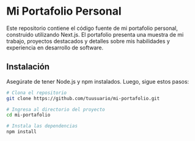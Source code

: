 # Mi Portafolio Personal

Este repositorio contiene el código fuente de mi portafolio personal, construido utilizando Next.js. El portafolio presenta una muestra de mi trabajo, proyectos destacados y detalles sobre mis habilidades y experiencia en desarrollo de software.

## Instalación

Asegúrate de tener Node.js y npm instalados. Luego, sigue estos pasos:

```bash
# Clona el repositorio
git clone https://github.com/tuusuario/mi-portafolio.git

# Ingresa al directorio del proyecto
cd mi-portafolio

# Instala las dependencias
npm install
